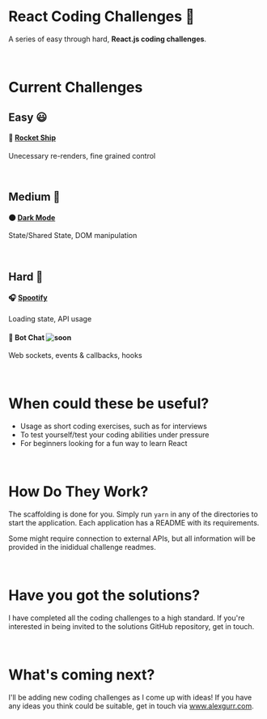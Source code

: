 # React Coding Challenges 👋

A series of easy through hard, **React.js coding challenges**.

&nbsp;
# Current Challenges
## Easy 😃
#### 🚀 [Rocket Ship](https://github.com/alexgurr/react-coding-challenges/tree/master/rocket-ship)
Unecessary re-renders, fine grained control 

&nbsp;
## Medium 😬
#### 🌑 [Dark Mode](https://github.com/alexgurr/react-coding-challenges/tree/master/dark-mode)
State/Shared State, DOM manipulation

&nbsp;
## Hard 🤨
#### 🎧 [Spootify](https://github.com/alexgurr/react-coding-challenges/tree/master/spootify)
Loading state, API usage 

#### 🤖 Bot Chat ![soon](https://badgen.net/badge/status/coming%20soon/green?icon=)
Web sockets, events & callbacks, hooks

&nbsp;
# When could these be useful?
- Usage as short coding exercises, such as for interviews
- To test yourself/test your coding abilities under pressure
- For beginners looking for a fun way to learn React 

&nbsp;
# How Do They Work?
The scaffolding is done for you. Simply run `yarn` in any of the directories to start the application. Each application has a README with its requirements.

Some might require connection to external APIs, but all information will be provided in the inididual challenge readmes.

&nbsp;
# Have you got the solutions?
I have completed all the coding challenges to a high standard. If you're interested in being invited to the solutions GitHub repository, get in touch.

&nbsp;
# What's coming next?
I'll be adding new coding challenges as I come up with ideas! If you have any ideas you think could be suitable, get in touch via www.alexgurr.com.
